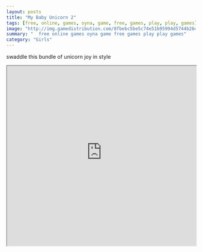 ```yaml
---
layout: posts
title: "My Baby Unicorn 2"
tags: [free, online, games, oyna, game, free, games, play, play, games]
image: "http://img.gamedistribution.com/8fbebc5be5c74e51b95994d5744b26d4.jpg"
summary: "  free online games oyna game free games play play games"
category: "Girls"
---
```


swaddle this bundle of unicorn joy in style

<iframe width="100%" height="480px;" src="http://flash.gamedistribution.com?game=8fbebc5be5c74e51b95994d5744b26d4"></iframe>